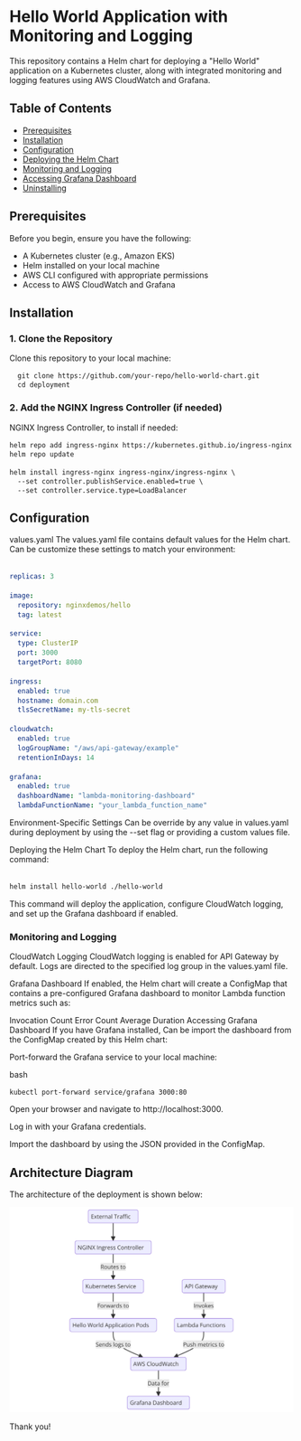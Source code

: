 # Hello World Application with Monitoring and Logging

This repository contains a Helm chart for deploying a "Hello World" application on a Kubernetes cluster, along with integrated monitoring and logging features using AWS CloudWatch and Grafana.

## Table of Contents

- [Prerequisites](#prerequisites)
- [Installation](#installation)
- [Configuration](#configuration)
- [Deploying the Helm Chart](#deploying-the-helm-chart)
- [Monitoring and Logging](#monitoring-and-logging)
- [Accessing Grafana Dashboard](#accessing-grafana-dashboard)
- [Uninstalling](#uninstalling)

## Prerequisites

Before you begin, ensure you have the following:

- A Kubernetes cluster (e.g., Amazon EKS)
- Helm installed on your local machine
- AWS CLI configured with appropriate permissions
- Access to AWS CloudWatch and Grafana

## Installation

### 1. Clone the Repository

Clone this repository to your local machine:

```code
  git clone https://github.com/your-repo/hello-world-chart.git
  cd deployment
```
### 2. Add the NGINX Ingress Controller (if needed)
 NGINX Ingress Controller, to install if needed:
```code
helm repo add ingress-nginx https://kubernetes.github.io/ingress-nginx
helm repo update

helm install ingress-nginx ingress-nginx/ingress-nginx \
  --set controller.publishService.enabled=true \
  --set controller.service.type=LoadBalancer
```
## Configuration
values.yaml
The values.yaml file contains default values for the Helm chart. Can be customize these settings to match your environment:


```yaml

replicas: 3

image:
  repository: nginxdemos/hello
  tag: latest

service:
  type: ClusterIP
  port: 3000
  targetPort: 8080

ingress:
  enabled: true
  hostname: domain.com
  tlsSecretName: my-tls-secret

cloudwatch:
  enabled: true
  logGroupName: "/aws/api-gateway/example"
  retentionInDays: 14

grafana:
  enabled: true
  dashboardName: "lambda-monitoring-dashboard"
  lambdaFunctionName: "your_lambda_function_name"
```
Environment-Specific Settings
Can be override by any value in values.yaml during deployment by using the --set flag or providing a custom values file.

Deploying the Helm Chart
To deploy the Helm chart, run the following command:

```bash

helm install hello-world ./hello-world
```
This command will deploy the application, configure CloudWatch logging, and set up the Grafana dashboard if enabled.

### Monitoring and Logging
CloudWatch Logging
CloudWatch logging is enabled for API Gateway by default. Logs are directed to the specified log group in the values.yaml file.

Grafana Dashboard
If enabled, the Helm chart will create a ConfigMap that contains a pre-configured Grafana dashboard to monitor Lambda function metrics such as:

Invocation Count
Error Count
Average Duration
Accessing Grafana Dashboard
If you have Grafana installed, Can be import the dashboard from the ConfigMap created by this Helm chart:

Port-forward the Grafana service to your local machine:

bash
```
kubectl port-forward service/grafana 3000:80
```
Open your browser and navigate to http://localhost:3000.

Log in with your Grafana credentials.

Import the dashboard by using the JSON provided in the ConfigMap.

## Architecture Diagram

The architecture of the deployment is shown below:

![Architecture Diagram](diagram/diagram.png)


Thank you!


